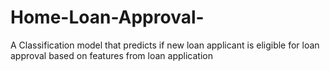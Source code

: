 # Home-Loan-Approval-
A Classification model that predicts if new loan applicant is eligible for loan approval based on features from loan application 
